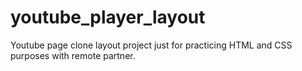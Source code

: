 # youtube_player_layout
Youtube page clone layout project just for practicing HTML and CSS purposes with remote partner.
